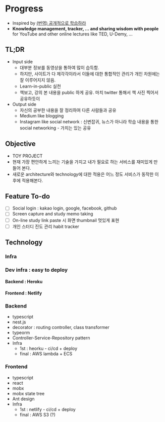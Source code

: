 # Progress

-   Inspired by [(번역) 공개적으로 학습하라](https://tkhwang.me/2020-04-22-learn-in-public-korean-translation)
-   **Knowledge management, tracker, ... and sharing wisdom with people** for YouTube and other online lectures like TED, U-Demy, ...

## TL;DR

-   Input side
    -   대부분 정보를 동영상을 통하여 많이 습득함.
    -   하지만, 사이트가 다 제각각이라서 이들에 대한 통합적인 관리가 개인 차원에는 잘 이루어지지 않음.
    -   Learn-in-public 실천
    -   책보고, 강의 본 내용을 public 하게 공유. 마치 twitter 통해서 책 사진 찍어서 공유하듯이
-   Output side
    -   자신의 공부한 내용을 잘 정리하여 다른 사람들과 공유
    -   Medium like blogging
    -   Instagram like social network : 신변잡귀, 뉴스가 아니라 학습 내용을 통한 social networking - 가치는 있는 공유

## Objective

-   TOY PROJECT
-   현재 가장 편안하게 느끼는 기술을 가지고 내가 필요로 하는 서비스를 재미있게 만들어 본다.
-   새로운 architecture와 technology에 대한 적용은 어느 정도 서비스가 동작한 이후에 적용해본다.

## Feature To-do

-   [ ] Social login : kakao login, google, facebook, github
-   [ ] Screen capture and study memo taking
-   [ ] On-line study link paste 시 화면 thumbnail 멋있게 표현
-   [ ] 개인 스터디 진도 관리 habit tracker

## Technology

### Infra

### Dev infra : easy to deploy

#### Backend : Heroku

#### Frontend : Netlify

### Backend

-   typescript
-   nest.js
-   decorator : routing controller, class transformer
-   typeorm
-   Controller-Service-Repository pattern
-   Infra
    -   1st : heorku - ci/cd + deploy
    -   final : AWS lambda + ECS

### Frontend

-   typescript
-   react
-   mobx
-   mobx state tree
-   Ant design
-   Infra
    -   1st : netlify - ci/cd + deploy
    -   final : AWS S3 (?)
